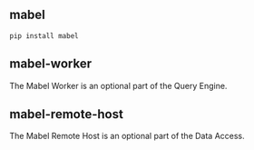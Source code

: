 
## mabel

~~~
pip install mabel
~~~

## mabel-worker

The Mabel Worker is an optional part of the Query Engine.

## mabel-remote-host

The Mabel Remote Host is an optional part of the Data Access.